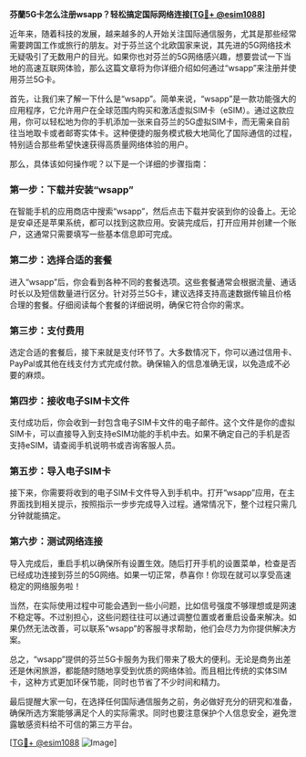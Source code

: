 **芬蘭5G卡怎么注册wsapp？轻松搞定国际网络连接[[TG💪+ @esim1088](https://t.me/s/esim1088)]**

近年来，随着科技的发展，越来越多的人开始关注国际通信服务，尤其是那些经常需要跨国工作或旅行的朋友。对于芬兰这个北欧国家来说，其先进的5G网络技术无疑吸引了无数用户的目光。如果你也对芬兰的5G网络感兴趣，想要尝试一下当地的高速互联网体验，那么这篇文章将为你详细介绍如何通过“wsapp”来注册并使用芬兰5G卡。

首先，让我们来了解一下什么是“wsapp”。简单来说，“wsapp”是一款功能强大的应用程序，它允许用户在全球范围内购买和激活虚拟SIM卡（eSIM）。通过这款应用，你可以轻松地为你的手机添加一张来自芬兰的5G虚拟SIM卡，而无需亲自前往当地取卡或者邮寄实体卡。这种便捷的服务模式极大地简化了国际通信的过程，特别适合那些希望快速获得高质量网络体验的用户。

那么，具体该如何操作呢？以下是一个详细的步骤指南：

### 第一步：下载并安装“wsapp”
在智能手机的应用商店中搜索“wsapp”，然后点击下载并安装到你的设备上。无论是安卓还是苹果系统，都可以找到这款应用。安装完成后，打开应用并创建一个账户，这通常只需要填写一些基本信息即可完成。

### 第二步：选择合适的套餐
进入“wsapp”后，你会看到各种不同的套餐选项。这些套餐通常会根据流量、通话时长以及短信数量进行区分。针对芬兰5G卡，建议选择支持高速数据传输且价格合理的套餐。仔细阅读每个套餐的详细说明，确保它符合你的需求。

### 第三步：支付费用
选定合适的套餐后，接下来就是支付环节了。大多数情况下，你可以通过信用卡、PayPal或其他在线支付方式完成付款。确保输入的信息准确无误，以免造成不必要的麻烦。

### 第四步：接收电子SIM卡文件
支付成功后，你会收到一封包含电子SIM卡文件的电子邮件。这个文件是你的虚拟SIM卡，可以直接导入到支持eSIM功能的手机中去。如果不确定自己的手机是否支持eSIM，请查阅手机说明书或咨询客服人员。

### 第五步：导入电子SIM卡
接下来，你需要将收到的电子SIM卡文件导入到手机中。打开“wsapp”应用，在主界面找到相关提示，按照指示一步步完成导入过程。通常情况下，整个过程只需几分钟就能搞定。

### 第六步：测试网络连接
导入完成后，重启手机以确保所有设置生效。随后打开手机的设置菜单，检查是否已经成功连接到芬兰的5G网络。如果一切正常，恭喜你！你现在就可以享受高速稳定的网络服务啦！

当然，在实际使用过程中可能会遇到一些小问题，比如信号强度不够理想或是网速不稳定等。不过别担心，这些问题往往可以通过调整位置或者重启设备来解决。如果仍然无法改善，可以联系“wsapp”的客服寻求帮助，他们会尽力为你提供解决方案。

总之，“wsapp”提供的芬兰5G卡服务为我们带来了极大的便利。无论是商务出差还是休闲旅游，都能随时随地享受到优质的网络体验。而且相比传统的实体SIM卡，这种方式更加环保节能，同时也节省了不少时间和精力。

最后提醒大家一句，在选择任何国际通信服务之前，务必做好充分的研究和准备，确保所选方案能够满足个人的实际需求。同时也要注意保护个人信息安全，避免泄露敏感资料给不可信的第三方平台。

[[TG💪+ @esim1088](https://t.me/s/esim1088) ![Image](https://i.postimg.cc/4NQfJmqS/Snipaste-2025-05-13-00-14-12.png)]